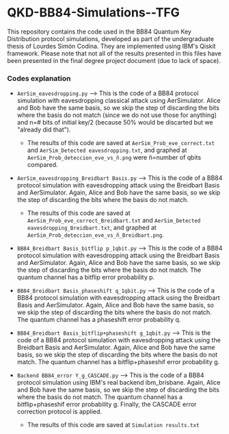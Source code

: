 # QKD-BB84-Simulations--TFG
This repository contains the code used in the BB84 Quantum Key Distribution protocol simulations, developed as part of the undergraduate thesis of Lourdes Simón Codina. They are implemented using IBM's Qiskit framework. Please note that not all of the results presented in this files have been presented in the final degree project document (due to lack of space).

### Codes explanation
- `AerSim_eavesdropping.py`  --> This is the code of a BB84 protocol simulation with eavesdropping classical attack using AerSimulator. Alice and Bob have the same basis, so we skip the step of discarding the bits where the basis do not match (since we do not use those for anything) and n=# bits of initial key/2 (because 50% would be discarted but we "already did that"). 
    
    - The results of this code are saved at `AerSim_Prob_eve_correct.txt` and `AerSim_Detected eavesdropping.txt`, and graphed at `AerSim_Prob_deteccion_eve_vs_ñ.png` were ñ=number of qbits compared.

- `AerSim_eavesdropping_Breidbart Basis.py`  --> This is the code of a BB84 protocol simulation with eavesdropping attack using the Breidbart Basis and AerSimulator. Again, Alice and Bob have the same basis, so we skip the step of discarding the bits where the basis do not match.

    - The results of this code are saved at `AerSim_Prob_eve_correct_Breidbart.txt` and `AerSim_Detected eavesdropping_Breidbart.txt`, and graphed at `AerSim_Prob_deteccion_eve_vs_ñ_Breidbart.png`.

- `BB84_Breidbart Basis_bitflip p_1qbit.py`  --> This is the code of a BB84 protocol simulation with eavesdropping attack using the Breidbart Basis and AerSimulator. Again, Alice and Bob have the same basis, so we skip the step of discarding the bits where the basis do not match. The quantum channel has a bitflip error probability p.
 
- `BB84_Breidbart Basis_phaseshift q_1qbit.py`  --> This is the code of a BB84 protocol simulation with eavesdropping attack using the Breidbart Basis and AerSimulator. Again, Alice and Bob have the same basis, so we skip the step of discarding the bits where the basis do not match. The quantum channel has a phaseshift error probability q.
 
- `BB84_Breidbart Basis_bitflip+phaseshift g_1qbit.py`  --> This is the code of a BB84 protocol simulation with eavesdropping attack using the Breidbart Basis and AerSimulator. Again, Alice and Bob have the same basis, so we skip the step of discarding the bits where the basis do not match. The quantum channel has a bitflip+phaseshif error probability g.
 
- `Backend BB84_error Y_g_CASCADE.py`  --> This is the code of a BB84 protocol simulation using IBM's real backend ibm_brisbane. Again, Alice and Bob have the same basis, so we skip the step of discarding the bits where the basis do not match. The quantum channel has a bitflip+phaseshif error probability g. Finally, the CASCADE error correction
protocol is applied.

  - The results of this code are saved at `Simulation results.txt`
